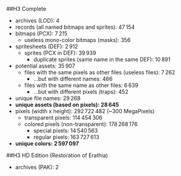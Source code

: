 ##H3 Complete
- archives (LOD): 4
- records (all named bitmaps and sprites): 47 154
- bitmaps (PCX): 7 215
    - useless mono-color bitmaps (masks): 356
- spritesheets (DEF): 2 912
    - sprites (PCX in DEF): 39 939
        - duplicate sprites (same name in the same DEF): 10 891
- potential assets: 35 907
    - files with the same pixels as other files (useless files): 7 262
        - ...but with different names: 466
    - files with the same name as other files: 6 639
        - ...but with different pixels (traps): 452
- unique file names:  29 268
- **unique assets (based on pixels): 28 645**
- pixels (width x height): 292 722 482 (~300 MegaPixels)
    - transparent pixels: 114 454 306
    - colored pixels (non-transparent): 178 268 176
        - special pixels: 14 540 563
        - regular pixels: 163 727 613
- **unique colors: 2 597 097**


##H3 HD Edition (Restoration of Erathia)
- archives (PAK): 2